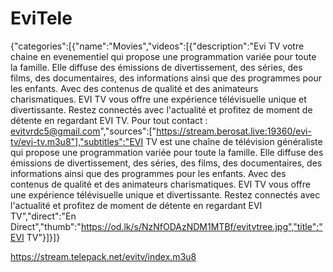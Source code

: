 # EviTele
{"categories":[{"name":"Movies","videos":[{"description":"Evi TV votre chaine en evenementiel qui propose une programmation variée pour toute la famille.
Elle diffuse des émissions de divertissement, des séries, des films, des documentaires, des informations ainsi que des programmes pour les enfants.
Avec des contenus de qualité et des animateurs charismatiques.
EVI TV vous offre une expérience télévisuelle unique et divertissante. 
Restez connectés avec l'actualité et profitez de moment de détente en regardant EVI TV. Pour tout contact : evitvrdc5@gmail.com","sources":["https://stream.berosat.live:19360/evi-tv/evi-tv.m3u8"],"subtitles":"EVI TV est une chaîne de télévision généraliste qui propose une programmation variée pour toute la famille.
Elle diffuse des émissions de divertissement, des séries, des films, des documentaires, des informations ainsi que des programmes pour les enfants.
Avec des contenus de qualité et des animateurs charismatiques. EVI TV vous offre une expérience télévisuelle unique et divertissante. 
Restez connectés avec l'actualité et profitez de moment de détente en regardant EVI TV","direct":"En Direct","thumb":"https://od.lk/s/NzNfODAzNDM1MTBf/evitvtree.jpg","title":"EVI TV"}]}]}

https://stream.telepack.net/evitv/index.m3u8

